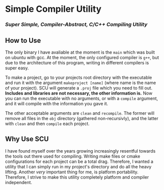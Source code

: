 # Simple Compiler Utility
### *Super Simple, Compiler-Abstract, C/C++ Compiling Utility*

## How to Use

The only binary I have avaliable at the moment is the `main` which was built on ubuntu with gcc. At the moment, the only configured compiler is `g++`, but due to the architecture of this program, writing in different compilers is super easy.

To make a project, go to your projects root directory with the executable and run it with the argument `makeproject [name]` (where name is the name of your project). SCU will generate a `.proj` file which you need to fill out. **Includes and libraries are not necessary, the other information is.** Now you can run the executable with no arguments, or with a `compile` argument, and it will compile with the information you gave it.

The other acceptable arguments are `clean` and `recompile`. The former will remove all files in the `obj` directory (gathered non-recursivly), and the latter with `clean` and then `compile` each project.

## Why Use SCU

I have found myself over the years growing increasingly resentful towards the tools out there used for compiling. Writing make files or cmake configurations for each project can be a total drag. Therefore, I wanted a utility that I can simply run in my project's directory and do all the heavy lifting. Another *very* important thing for me, is platform portability. Therefore, I strive to make this utility completely platform and compiler independent. 